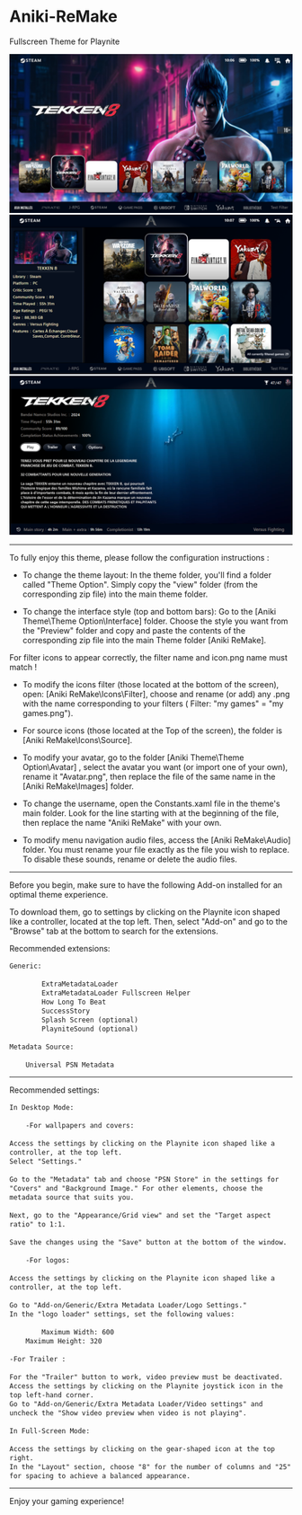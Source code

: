 # Aniki-ReMake
Fullscreen Theme for Playnite

![screenshot01](screenshot01.png)
![screenshot02](screenshot02.png)
![screenshot03](screenshot03.png)
__________________________________________________________________________

To fully enjoy this theme, please follow the configuration instructions :

- To change the theme layout: In the theme folder, you'll find a folder called "Theme Option". Simply copy the "view" folder (from the corresponding zip file) into the main theme folder.

- To change the interface style (top and bottom bars): Go to the [Aniki Theme\Theme Option\Interface] folder. Choose the style you want from the "Preview" folder and copy and paste the contents of the corresponding zip file into the main Theme folder [Aniki ReMake\].

For filter icons to appear correctly, the filter name and icon.png name must match !

- To modify the icons filter (those located at the bottom of the screen), open: [Aniki ReMake\Icons\Filter], choose and rename (or add) any .png with the name corresponding to your filters ( Filter: "my games" = "my games.png"). 

- For source icons (those located at the Top of the screen), the folder is [Aniki ReMake\Icons\Source].

- To modify your avatar, go to the folder [Aniki Theme\Theme Option\Avatar] , select the avatar you want (or import one of your own), rename it "Avatar.png", then replace the file of the same name in the [Aniki ReMake\Images] folder. 

- To change the username, open the Constants.xaml file in the theme's main folder. Look for the line starting with <!-- Here Change your Name --> at the beginning of the file, then replace the name "Aniki ReMake" with your own.

- To modify menu navigation audio files, access the [Aniki ReMake\Audio] folder. You must rename your file exactly as the file you wish to replace. To disable these sounds, rename or delete the audio files.

___________________________________________________________________________

Before you begin, make sure to have the following Add-on installed for an optimal theme experience.

To download them, go to settings by clicking on the Playnite icon shaped like a controller, located at the top left. Then, select "Add-on" and go to the "Browse" tab at the bottom to search for the extensions.


Recommended extensions:

	Generic:

    		ExtraMetadataLoader
    		ExtraMetadataLoader Fullscreen Helper
    		How Long To Beat
    		SuccessStory
    		Splash Screen (optional)
    		PlayniteSound (optional)

	Metadata Source:

   		Universal PSN Metadata

___________________________________________________________________________

Recommended settings:

	In Desktop Mode:

    	-For wallpapers and covers:

	Access the settings by clicking on the Playnite icon shaped like a controller, at the top left.
	Select "Settings."

	Go to the "Metadata" tab and choose "PSN Store" in the settings for "Covers" and "Background Image." For other elements, choose the metadata source that suits you.

	Next, go to the "Appearance/Grid view" and set the "Target aspect ratio" to 1:1.

	Save the changes using the "Save" button at the bottom of the window.

    	-For logos:

	Access the settings by clicking on the Playnite icon shaped like a controller, at the top left.

	Go to "Add-on/Generic/Extra Metadata Loader/Logo Settings."
	In the "logo loader" settings, set the following values:

    		Maximum Width: 600
   		Maximum Height: 320

	-For Trailer :

	For the "Trailer" button to work, video preview must be deactivated.
	Access the settings by clicking on the Playnite joystick icon in the top left-hand corner.
	Go to "Add-on/Generic/Extra Metadata Loader/Video settings" and uncheck the "Show video preview when video is not playing".

	In Full-Screen Mode:

	Access the settings by clicking on the gear-shaped icon at the top right.
	In the "Layout" section, choose "8" for the number of columns and "25" for spacing to achieve a balanced appearance.
___________________________________________________________________________

Enjoy your gaming experience!
